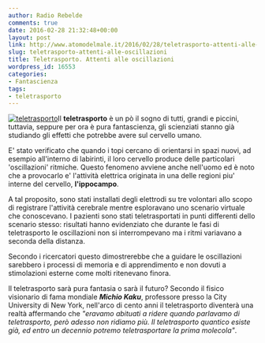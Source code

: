 ```yaml
---
author: Radio Rebelde
comments: true
date: 2016-02-28 21:32:48+00:00
layout: post
link: http://www.atomodelmale.it/2016/02/28/teletrasporto-attenti-alle-oscillazioni/
slug: teletrasporto-attenti-alle-oscillazioni
title: Teletrasporto. Attenti alle oscillazioni
wordpress_id: 16553
categories:
- Fantascienza
tags:
- teletrasporto
---
```


[![teletrasporto](http://www.atomodelmale.it/wp-content/uploads/2016/02/teletrasporto-300x175.jpg)](http://www.atomodelmale.it/2016/02/28/teletrasporto-attenti-alle-oscillazioni/teletrasporto/)Il **teletrasporto** è un pò il sogno di tutti, grandi e piccini, tuttavia, seppure per ora è pura fantascienza, gli scienziati stanno già studiando gli effetti che potrebbe avere sul cervello umano.

E' stato verificato che quando i topi cercano di orientarsi in spazi nuovi, ad esempio all'interno di labirinti, il loro cervello produce delle particolari 'oscillazioni' ritmiche. Questo fenomeno avviene anche nell'uomo ed è noto che a provocarlo e' l'attività elettrica originata in una delle regioni piu' interne del cervello, **l'ippocampo**.

A tal proposito, sono stati installati degli elettrodi su tre volontari allo scopo di registrare l'attività cerebrale mentre esploravano uno scenario virtuale che conoscevano. I pazienti sono stati teletrasportati in punti differenti dello scenario stesso: risultati hanno evidenziato che durante le fasi di teletrasporto le oscillazioni non si interrompevano ma i ritmi variavano a seconda della distanza.

Secondo i ricercatori questo dimostrerebbe che a guidare le oscillazioni sarebbero i processi di memoria e di apprendimento e non dovuti a stimolazioni esterne come molti ritenevano finora.



Il teletrasporto sarà pura fantasia o sarà il futuro? Secondo il fisico visionario di fama mondiale _**Michio Kaku**_, professore presso la City University di New York, nell'arco di cento anni il teletrasporto diventerà una realtà affermando che _"eravamo abituati a ridere quando parlavamo di teletrasporto, però adesso non ridiamo più. Il teletrasporto quantico esiste già, ed entro un decennio potremo teletrasportare la prima molecola"_.
